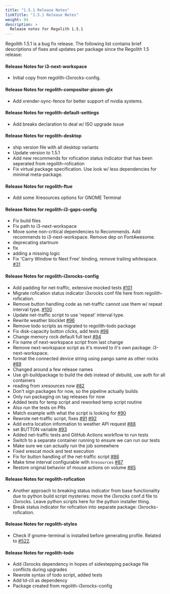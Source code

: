 ```yaml
---
title: "1.5.1 Release Notes"
linkTitle: "1.5.1 Release Notes"
weight: 94
description: >
  Release notes for Regolith 1.5.1
---
```


Regolith 1.5.1 is a bug fix release. The following list contains brief descriptions of fixes and updates per package since the Regolith 1.5 release:

#### Release Notes for i3-next-workspace

- Initial copy from regolith-i3xrocks-config.

#### Release Notes for regolith-compositor-picom-glx

- Add xrender-sync-fence for better support of nvidia systems.

#### Release Notes for regolith-default-settings

- Add breaks declaration to deal w/ ISO upgrade issue

#### Release Notes for regolith-desktop

- ship version file with all desktop variants
- Update version to 1.5.1
- Add new recommends for rofication status indicator that has been seperated from regolith-rofication
- Fix virtual package specification. Use look w/ less dependencies for minimal meta-package.

#### Release Notes for regolith-ftue

- Add some Xresources options for GNOME Terminal

#### Release Notes for regolith-i3-gaps-config

- Fix build files
- Fix path to i3-next-workspace
- Move some non-critical dependencies to Recommends. Add recommends to i3-next-workspace. Remove dep on FontAwesome.
- deprecating startnum
- fix
- adding a missing logic
- Fix 'Carry Window to Next Free' binding, remove trailing whitespace. [#31](https://github.com/regolith-linux/regolith-i3-gaps-config/issues/31)

#### Release Notes for regolith-i3xrocks-config

- Add padding for net-traffic, extensive mocked tests [#101](https://github.com/regolith-linux/regolith-i3xrocks-config/issues/101)
- Migrate rofication status indicator i3xrocks conf file here from regolith-rofication.
- Remove button handling code as net-traffic cannot use them w/ repeat interval type. [#100](https://github.com/regolith-linux/regolith-i3xrocks-config/issues/100)
- Update net-traffic script to use 'repeat' interval type.
- Rewrite weather blocklet [#96](https://github.com/regolith-linux/regolith-i3xrocks-config/issues/96)
- Remove todo scripts as migrated to regolith-todo package
- Fix disk-capacity button clicks, add tests [#98](https://github.com/regolith-linux/regolith-i3xrocks-config/issues/98)
- Change memory rock default full text [#94](https://github.com/regolith-linux/regolith-i3xrocks-config/isssues/94)
- Fix name of next-workspace script from last change
- Remove next-workspace script as it's moved to it's own package: i3-next-workspace.
- format the connected device string using pango same as other rocks [#89](https://github.com/regolith-linux/regolith-i3xrocks-config/issues/89)
- Changed around a few release names
- Use git-buildpackage to build the deb instead of debuild, use auth for all containers
- reading from xresources now [#82](https://github.com/regolith-linux/regolith-i3xrocks-config/issues/82)
- Don't sign packages for now, so the pipeline actually builds
- Only run packaging on tag releases for now
- Added tests for temp script and reworked temp script routine
- Also run the tests on PRs
- Match example with what the script is looking for [#90](https://github.com/regolith-linux/regolith-i3xrocks-config/issues/90)
- Rewrote net-traffic script, fixes [#91](https://github.com/regolith-linux/regolith-i3xrocks-config/issues/91) [#92](https://github.com/regolith-linux/regolith-i3xrocks-config/issues/92)
- Add extra location information to weather API request [#88](https://github.com/regolith-linux/regolith-i3xrocks-config/issues/88)
- set BUTTON variable [#93](https://github.com/regolith-linux/regolith-i3xrocks-config/issues/93)
- Added net-traffic tests and GitHub Actions workflow to run tests
- Switch to a separate container running to ensure we can run our tests
- Make sure we can actually run the job somewhere
- Fixed xrescat mock and test execution
- Fix for button handling of the net-traffic script [#86](https://github.com/regolith-linux/regolith-i3xrocks-config/issues/86)
- Make time interval configurable with `Xresources` [#87](https://github.com/regolith-linux/regolith-i3xrocks-config/issues/87)
- Restore original behavior of mouse actions on volume [#85](https://github.com/regolith-linux/regolith-i3xrocks-config/issues/85)

#### Release Notes for regolith-rofication

- Another approach to breaking status indicator from base functionality due to python build script mysteries: move the i3xrocks conf.d file to i3xrocks. Leave python scripts here for the python installer thing.
- Break status indicator for rofication into separate package: i3xrocks-rofication.

#### Release Notes for regolith-styles

- Check if gnome-terminal is installed before generating profile. Related to [#522](https://github.com/regolith-linux/regolith-desktop/issues/522).

#### Release Notes for regolith-todo

- Add i3xrocks dependency in hopes of sidestepping package file conflicts during upgrades
- Rewrote syntax of todo script, added tests
- Add td-cli as dependency
- Package created from regolith-i3xrocks-config
